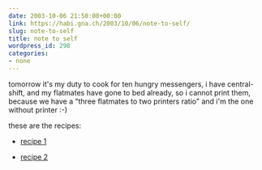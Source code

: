 ```yaml
---
date: 2003-10-06 21:50:08+00:00
link: https://habi.gna.ch/2003/10/06/note-to-self/
slug: note-to-self
title: note to self
wordpress_id: 298
categories:
- none
---
```


tomorrow it's my duty to cook for ten hungry messengers, i have central-shift, and my flatmates have gone to bed already, so i cannot print them, because we have a "three flatmates to two printers ratio" and i'm the one without printer :-)  

these are the recipes:  




	
  * [recipe 1](http://gastroguide.sime.com/45.htm)

	
  * [recipe 2](http://home.balcab.ch/r.l.sperandio/rezept_45.html)


